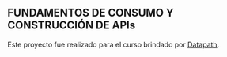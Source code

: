 ## FUNDAMENTOS DE CONSUMO Y CONSTRUCCIÓN DE APIs
Este proyecto fue realizado para el curso brindado por [Datapath](https://datapath.teachable.com/).

